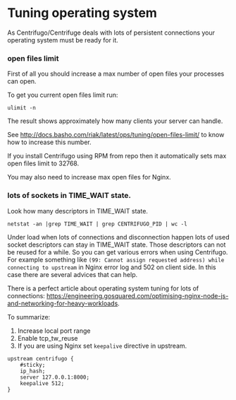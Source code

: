 # Tuning operating system

As Centrifugo/Centrifuge deals with lots of persistent connections your operating system must be
ready for it.

### open files limit

First of all you should increase a max number of open files your processes can open.

To get you current open files limit run:

```
ulimit -n
```

The result shows approximately how many clients your server can handle.

See http://docs.basho.com/riak/latest/ops/tuning/open-files-limit/ to know how to increase this number.

If you install Centrifugo using RPM from repo then it automatically sets max open files limit to 32768.

You may also need to increase max open files for Nginx.

### lots of sockets in TIME_WAIT state.

Look how many descriptors in TIME_WAIT state.

```
netstat -an |grep TIME_WAIT | grep CENTRIFUGO_PID | wc -l
```

Under load when lots of connections and disconnection happen lots of used socket descriptors can
stay in TIME_WAIT state. Those descriptors can not be reused for a while. So you can get various
errors when using Centrifugo. For example something like `(99: Cannot assign requested address)
while connecting to upstream` in Nginx error log and 502 on client side. In this case there are
several advices that can help.

There is a perfect article about operating system tuning for lots of connections: https://engineering.gosquared.com/optimising-nginx-node-js-and-networking-for-heavy-workloads.

To summarize:

1. Increase local port range
2. Enable tcp_tw_reuse
3. If you are using Nginx set `keepalive` directive in upstream.

```
upstream centrifugo {
    #sticky;
    ip_hash;
    server 127.0.0.1:8000;
    keepalive 512;
}
```
